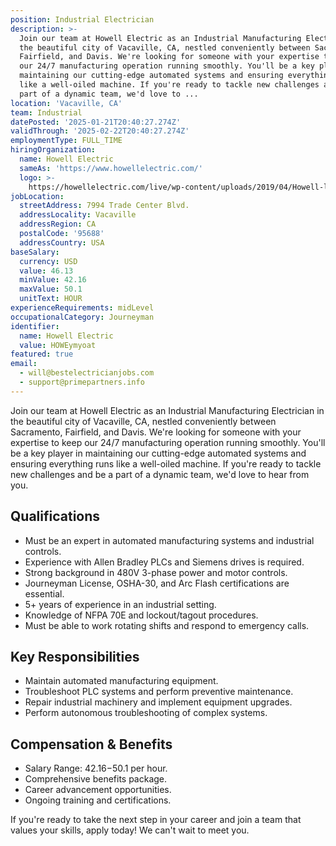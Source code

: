 ```yaml
---
position: Industrial Electrician
description: >-
  Join our team at Howell Electric as an Industrial Manufacturing Electrician in
  the beautiful city of Vacaville, CA, nestled conveniently between Sacramento,
  Fairfield, and Davis. We're looking for someone with your expertise to keep
  our 24/7 manufacturing operation running smoothly. You'll be a key player in
  maintaining our cutting-edge automated systems and ensuring everything runs
  like a well-oiled machine. If you're ready to tackle new challenges and be a
  part of a dynamic team, we'd love to ...
location: 'Vacaville, CA'
team: Industrial
datePosted: '2025-01-21T20:40:27.274Z'
validThrough: '2025-02-22T20:40:27.274Z'
employmentType: FULL_TIME
hiringOrganization:
  name: Howell Electric
  sameAs: 'https://www.howellelectric.com/'
  logo: >-
    https://howellelectric.com/live/wp-content/uploads/2019/04/Howell-logo-img.png
jobLocation:
  streetAddress: 7994 Trade Center Blvd.
  addressLocality: Vacaville
  addressRegion: CA
  postalCode: '95688'
  addressCountry: USA
baseSalary:
  currency: USD
  value: 46.13
  minValue: 42.16
  maxValue: 50.1
  unitText: HOUR
experienceRequirements: midLevel
occupationalCategory: Journeyman
identifier:
  name: Howell Electric
  value: HOWEymyoat
featured: true
email:
  - will@bestelectricianjobs.com
  - support@primepartners.info
---
```




Join our team at Howell Electric as an Industrial Manufacturing Electrician in the beautiful city of Vacaville, CA, nestled conveniently between Sacramento, Fairfield, and Davis. We're looking for someone with your expertise to keep our 24/7 manufacturing operation running smoothly. You'll be a key player in maintaining our cutting-edge automated systems and ensuring everything runs like a well-oiled machine. If you're ready to tackle new challenges and be a part of a dynamic team, we'd love to hear from you.

## Qualifications

- Must be an expert in automated manufacturing systems and industrial controls.
- Experience with Allen Bradley PLCs and Siemens drives is required.
- Strong background in 480V 3-phase power and motor controls.
- Journeyman License, OSHA-30, and Arc Flash certifications are essential.
- 5+ years of experience in an industrial setting.
- Knowledge of NFPA 70E and lockout/tagout procedures.
- Must be able to work rotating shifts and respond to emergency calls.

## Key Responsibilities

- Maintain automated manufacturing equipment.
- Troubleshoot PLC systems and perform preventive maintenance.
- Repair industrial machinery and implement equipment upgrades.
- Perform autonomous troubleshooting of complex systems.

## Compensation & Benefits

- Salary Range: $42.16-$50.1 per hour.
- Comprehensive benefits package.
- Career advancement opportunities.
- Ongoing training and certifications. 

If you're ready to take the next step in your career and join a team that values your skills, apply today! We can't wait to meet you.
